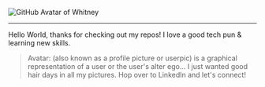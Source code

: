 ![GitHub Avatar of Whitney](https://user-images.githubusercontent.com/55456375/88007834-0db00500-cacc-11ea-875c-70ee4e548006.png)

---

Hello World, thanks for checking out my repos! I love a good tech pun & learning new skills.    

> Avatar: (also known as a profile picture or userpic) is a graphical representation of a user or the user's alter ego... I just wanted good hair days in all my pictures. Hop over to LinkedIn and let's connect!

